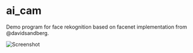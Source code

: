 # ai_cam
Demo program for face rekognition based on facenet implementation from @davidsandberg.

![Screenshot](https://cdn.rawgit.com/mbunse/ai_cam/4efa90cf/demo_screenshot.png)
